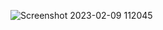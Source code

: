 ![Screenshot 2023-02-09 112045](https://user-images.githubusercontent.com/87444623/217729332-df90839c-d7cf-4f63-a3b3-27503d22bae8.jpg)
